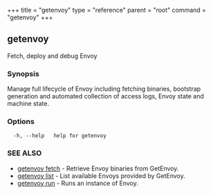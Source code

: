 +++
title = "getenvoy"
type = "reference"
parent = "root"
command = "getenvoy"
+++
## getenvoy

Fetch, deploy and debug Envoy

### Synopsis

Manage full lifecycle of Envoy including fetching binaries,
bootstrap generation and automated collection of access logs, Envoy state and machine state.

### Options

```
  -h, --help   help for getenvoy
```

### SEE ALSO

* [getenvoy fetch](/reference/getenvoy_fetch)	 - Retrieve Envoy binaries from GetEnvoy.
* [getenvoy list](/reference/getenvoy_list)	 - List available Envoys provided by GetEnvoy.
* [getenvoy run](/reference/getenvoy_run)	 - Runs an instance of Envoy.

